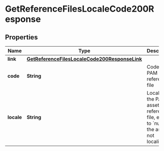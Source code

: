 

# GetReferenceFilesLocaleCode200Response


## Properties

| Name | Type | Description | Notes |
|------------ | ------------- | ------------- | -------------|
|**link** | [**GetReferenceFilesLocaleCode200ResponseLink**](GetReferenceFilesLocaleCode200ResponseLink.md) |  |  [optional] |
|**code** | **String** | Code of the PAM asset reference file |  [optional] |
|**locale** | **String** | Locale of the PAM asset reference file, equal to &#x60;null&#x60; if the asset is not localizable |  [optional] |



